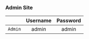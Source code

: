 ### Admin Site


|               | Username          | Password |
| ------------- |:-----------------:|:--------:|
| `Admin`       | admin             | admin    |
